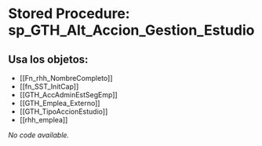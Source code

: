 # Stored Procedure: sp_GTH_Alt_Accion_Gestion_Estudio

## Usa los objetos:
- [[Fn_rhh_NombreCompleto]]
- [[fn_SST_InitCap]]
- [[GTH_AccAdminEstSegEmp]]
- [[GTH_Emplea_Externo]]
- [[GTH_TipoAccionEstudio]]
- [[rhh_emplea]]

*No code available.*
